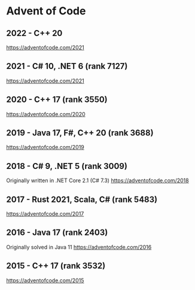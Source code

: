 # Advent of Code

## 2022 - C++ 20 
https://adventofcode.com/2021

## 2021 - C# 10, .NET 6 (rank 7127)
https://adventofcode.com/2021

## 2020 - C++ 17 (rank 3550)
https://adventofcode.com/2020

## 2019 - Java 17, F#, C++ 20 (rank 3688)
https://adventofcode.com/2019

## 2018 - C# 9, .NET 5 (rank 3009)
Originally written in .NET Core 2.1 (C# 7.3)
https://adventofcode.com/2018

## 2017 - Rust 2021, Scala, C# (rank 5483)
https://adventofcode.com/2017

## 2016 - Java 17 (rank 2403)
Originally solved in Java 11
https://adventofcode.com/2016

## 2015 - C++ 17 (rank 3532)
https://adventofcode.com/2015
